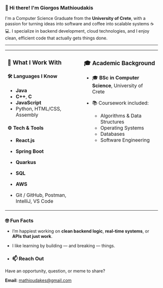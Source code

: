 ### 👋 Hi there! I'm Giorgos Mathioudakis

I'm a Computer Science Graduate from the **University of Crete**, with a passion for turning ideas into software and coffee into scalable systems ☕💻.  I specialize in backend development, cloud technologies, and I enjoy clean, efficient code that actually gets things done.

---

<table>
  <tr>
    <td valign="top" width="50%">

### 🧠 What I Work With

#### 🛠️ **Languages I Know**
- **Java**
- **C++**, **C**
- **JavaScript**
- Python, HTML/CSS, Assembly

#### ⚙️ **Tech & Tools**
- **React.js**  
- **Spring Boot**
- **Quarkus**  
- **SQL**  
- **AWS**  
- Git / GitHub, Postman, IntelliJ, VS Code

   </td>
   
   <td valign="top" width="50%">
   
### 🎓 Academic Background

- 🎓 **BSc in Computer Science**, University of Crete  
- 📚 Coursework included:
  - Algorithms & Data Structures
  - Operating Systems
  - Databases
  - Software Engineering

   </td>
  </tr>
</table>

### 🤓 Fun Facts

- I’m happiest working on **clean backend logic**, **real-time systems**, or **APIs that just work**.  
- I like learning by building — and breaking — things.

- ### 📫 Reach Out

Have an opportunity, question, or meme to share?

**Email**: [mathioudakes@gmail.com](mailto:mathioudakes@gmail.com)
<!---
GiorgosMathioudakis/GiorgosMathioudakis is a ✨ special ✨ repository because its `README.md` (this file) appears on your GitHub profile.
You can click the Preview link to take a look at your changes.
--->
